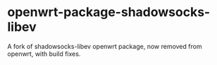 # openwrt-package-shadowsocks-libev
A fork of shadowsocks-libev openwrt package, now removed from openwrt, with build fixes.
